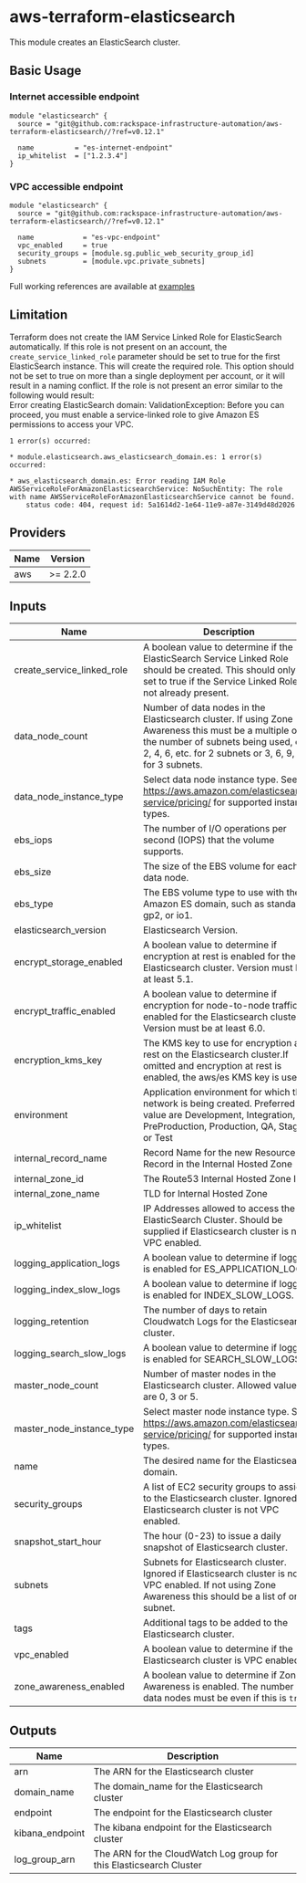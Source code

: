 # aws-terraform-elasticsearch

This module creates an ElasticSearch cluster.

## Basic Usage

### Internet accessible endpoint

```HCL
module "elasticsearch" {
  source = "git@github.com:rackspace-infrastructure-automation/aws-terraform-elasticsearch//?ref=v0.12.1"

  name          = "es-internet-endpoint"
  ip_whitelist  = ["1.2.3.4"]
}
```

### VPC accessible endpoint

```HCL
module "elasticsearch" {
  source = "git@github.com:rackspace-infrastructure-automation/aws-terraform-elasticsearch//?ref=v0.12.1"

  name            = "es-vpc-endpoint"
  vpc_enabled     = true
  security_groups = [module.sg.public_web_security_group_id]
  subnets         = [module.vpc.private_subnets]
}
```

Full working references are available at [examples](examples)

## Limitation

Terraform does not create the IAM Service Linked Role for ElasticSearch automatically.  If this role is not present on an account, the `create_service_linked_role` parameter should be set to true for the first ElasticSearch instance.  This will create the required role.  This option should not be set to true on more than a single deployment per account, or it will result in a naming conflict.  If the role is not present an error similar to the following would result:  
Error creating ElasticSearch domain: ValidationException: Before you can proceed, you must enable a service-linked role to give Amazon ES permissions to access your VPC.
```
1 error(s) occurred:

* module.elasticsearch.aws_elasticsearch_domain.es: 1 error(s) occurred:

* aws_elasticsearch_domain.es: Error reading IAM Role AWSServiceRoleForAmazonElasticsearchService: NoSuchEntity: The role with name AWSServiceRoleForAmazonElasticsearchService cannot be found.
    status code: 404, request id: 5a1614d2-1e64-11e9-a87e-3149d48d2026
```

## Providers

| Name | Version |
|------|---------|
| aws | >= 2.2.0 |

## Inputs

| Name | Description | Type | Default | Required |
|------|-------------|------|---------|:-----:|
| create\_service\_linked\_role | A boolean value to determine if the ElasticSearch Service Linked Role should be created.  This should only be set to true if the Service Linked Role is not already present. | `bool` | `false` | no |
| data\_node\_count | Number of data nodes in the Elasticsearch cluster. If using Zone Awareness this must be a multiple of the number of subnets being used, e.g. 2, 4, 6, etc. for 2 subnets or 3, 6, 9, etc. for 3 subnets. | `number` | `6` | no |
| data\_node\_instance\_type | Select data node instance type.  See https://aws.amazon.com/elasticsearch-service/pricing/ for supported instance types. | `string` | `"m5.large.elasticsearch"` | no |
| ebs\_iops | The number of I/O operations per second (IOPS) that the volume supports. | `number` | `0` | no |
| ebs\_size | The size of the EBS volume for each data node. | `number` | `35` | no |
| ebs\_type | The EBS volume type to use with the Amazon ES domain, such as standard, gp2, or io1. | `string` | `"gp2"` | no |
| elasticsearch\_version | Elasticsearch Version. | `string` | `"7.1"` | no |
| encrypt\_storage\_enabled | A boolean value to determine if encryption at rest is enabled for the Elasticsearch cluster. Version must be at least 5.1. | `bool` | `false` | no |
| encrypt\_traffic\_enabled | A boolean value to determine if encryption for node-to-node traffic is enabled for the Elasticsearch cluster. Version must be at least 6.0. | `bool` | `false` | no |
| encryption\_kms\_key | The KMS key to use for encryption at rest on the Elasticsearch cluster.If omitted and encryption at rest is enabled, the aws/es KMS key is used. | `string` | `""` | no |
| environment | Application environment for which this network is being created. Preferred value are Development, Integration, PreProduction, Production, QA, Staging, or Test | `string` | `"Development"` | no |
| internal\_record\_name | Record Name for the new Resource Record in the Internal Hosted Zone | `string` | `""` | no |
| internal\_zone\_id | The Route53 Internal Hosted Zone ID | `string` | `""` | no |
| internal\_zone\_name | TLD for Internal Hosted Zone | `string` | `""` | no |
| ip\_whitelist | IP Addresses allowed to access the ElasticSearch Cluster.  Should be supplied if Elasticsearch cluster is not VPC enabled. | `list(string)` | <pre>[<br>  "127.0.0.1"<br>]</pre> | no |
| logging\_application\_logs | A boolean value to determine if logging is enabled for ES\_APPLICATION\_LOGS. | `bool` | `false` | no |
| logging\_index\_slow\_logs | A boolean value to determine if logging is enabled for INDEX\_SLOW\_LOGS. | `bool` | `false` | no |
| logging\_retention | The number of days to retain Cloudwatch Logs for the Elasticsearch cluster. | `number` | `30` | no |
| logging\_search\_slow\_logs | A boolean value to determine if logging is enabled for SEARCH\_SLOW\_LOGS. | `bool` | `false` | no |
| master\_node\_count | Number of master nodes in the Elasticsearch cluster.  Allowed values are 0, 3 or 5. | `number` | `3` | no |
| master\_node\_instance\_type | Select master node instance type.  See https://aws.amazon.com/elasticsearch-service/pricing/ for supported instance types. | `string` | `"m5.large.elasticsearch"` | no |
| name | The desired name for the Elasticsearch domain. | `string` | n/a | yes |
| security\_groups | A list of EC2 security groups to assign to the Elasticsearch cluster.  Ignored if Elasticsearch cluster is not VPC enabled. | `list(string)` | `[]` | no |
| snapshot\_start\_hour | The hour (0-23) to issue a daily snapshot of Elasticsearch cluster. | `number` | `0` | no |
| subnets | Subnets for Elasticsearch cluster.  Ignored if Elasticsearch cluster is not VPC enabled. If not using Zone Awareness this should be a list of one subnet. | `list(string)` | `[]` | no |
| tags | Additional tags to be added to the Elasticsearch cluster. | `map(string)` | `{}` | no |
| vpc\_enabled | A boolean value to determine if the Elasticsearch cluster is VPC enabled. | `bool` | `false` | no |
| zone\_awareness\_enabled | A boolean value to determine if Zone Awareness is enabled. The number of data nodes must be even if this is `true`. | `bool` | `true` | no |

## Outputs

| Name | Description |
|------|-------------|
| arn | The ARN for the Elasticsearch cluster |
| domain\_name | The domain\_name for the Elasticsearch cluster |
| endpoint | The endpoint for the Elasticsearch cluster |
| kibana\_endpoint | The kibana endpoint for the Elasticsearch cluster |
| log\_group\_arn | The ARN for the CloudWatch Log group for this Elasticsearch Cluster |

